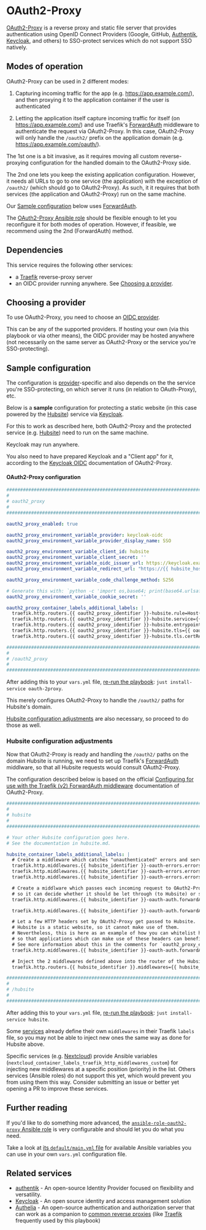 # OAuth2-Proxy

[OAuth2-Proxy](https://oauth2-proxy.github.io/oauth2-proxy/) is a reverse proxy and static file server that provides authentication using OpenID Connect Providers (Google, GitHub, [Authentik](authentik.md), [Keycloak](keycloak.md), and others) to SSO-protect services which do not support SSO natively.


## Modes of operation

OAuth2-Proxy can be used in 2 different modes:

1. Capturing incoming traffic for the app (e.g. https://app.example.com/), and then proxying it to the application container if the user is authenticated

2. Letting the application itself capture incoming traffic for itself (on https://app.example.com/) and use Traefik's [ForwardAuth](https://doc.traefik.io/traefik/middlewares/http/forwardauth/) middleware to authenticate the request via OAuth2-Proxy. In this case, OAuth2-Proxy will only handle the `/oauth2/` prefix on the application domain (e.g. https://app.example.com/oauth/).

The 1st one is a bit invasive, as it requires moving all custom reverse-proxying configuration for the handled domain to the OAuth2-Proxy side.

The 2nd one lets you keep the existing application configuration. However, it needs all URLs to go to one service (the application) with the exception of `/oauth2/` (which should go to OAuth2-Proxy). As such, it it requires that both services (the application and OAuth2-Proxy) run on the same machine.

Our [Sample configuration](#sample-configuration) below uses [ForwardAuth](https://doc.traefik.io/traefik/middlewares/http/forwardauth/).

The [OAuth2-Proxy Ansible role](https://github.com/mother-of-all-self-hosting/ansible-role-oauth2-proxy) should be flexible enough to let you reconfigure it for both modes of operation. However, if feasible, we recommend using the 2nd (ForwardAuth) method.

## Dependencies

This service requires the following other services:

- a [Traefik](traefik.md) reverse-proxy server
- an OIDC provider running anywhere. See [Choosing a provider](#choosing-a-provider).


## Choosing a provider

To use OAuth2-Proxy, you need to choose an [OIDC provider](https://oauth2-proxy.github.io/oauth2-proxy/configuration/providers/).

This can be any of the supported providers. If hosting your own (via this playbook or via other means), the OIDC provider may be hosted anywhere (not necessarily on the same server as OAuth2-Proxy or the service you're SSO-protecting).


## Sample configuration

The configuration is [provider](https://oauth2-proxy.github.io/oauth2-proxy/configuration/providers/)-specific and also depends on the the service you're SSO-protecting, on which server it runs (in relation to OAuth-Proxy), etc.

Below is a **sample** configuration for protecting a static website (in this case powered by the [Hubsite](hubsite.md)) service via [Keycloak](keycloak.md).

For this to work as described here, both OAuth2-Proxy and the protected service (e.g. [Hubsite](hubsite.md)) need to run on the same machine.

Keycloak may run anywhere.

You also need to have prepared Keycloak and a "Client app" for it, according to the [Keycloak OIDC](https://oauth2-proxy.github.io/oauth2-proxy/configuration/providers/keycloak_oidc) documentation of OAuth2-Proxy.


#### OAuth2-Proxy configuration

```yaml
########################################################################
#                                                                      #
# oauth2_proxy                                                         #
#                                                                      #
########################################################################

oauth2_proxy_enabled: true

oauth2_proxy_environment_variable_provider: keycloak-oidc
oauth2_proxy_environment_variable_provider_display_name: SSO

oauth2_proxy_environment_variable_client_id: hubsite
oauth2_proxy_environment_variable_client_secret: ''
oauth2_proxy_environment_variable_oidc_issuer_url: https://keycloak.example.com/realms/my-realm
oauth2_proxy_environment_variable_redirect_url: "https://{{ hubsite_hostname }}/oauth2/callback"

oauth2_proxy_environment_variable_code_challenge_method: S256

# Generate this with: `python -c 'import os,base64; print(base64.urlsafe_b64encode(os.urandom(32)).decode())'`
oauth2_proxy_environment_variable_cookie_secret: ''

oauth2_proxy_container_labels_additional_labels: |
  traefik.http.routers.{{ oauth2_proxy_identifier }}-hubsite.rule=Host(`{{ hubsite_hostname }}`) && PathPrefix(`/oauth2/`)
  traefik.http.routers.{{ oauth2_proxy_identifier }}-hubsite.service={{ oauth2_proxy_identifier }}
  traefik.http.routers.{{ oauth2_proxy_identifier }}-hubsite.entrypoints={{ oauth2_proxy_container_labels_traefik_entrypoints }}
  traefik.http.routers.{{ oauth2_proxy_identifier }}-hubsite.tls={{ oauth2_proxy_container_labels_traefik_tls }}
  traefik.http.routers.{{ oauth2_proxy_identifier }}-hubsite.tls.certResolver={{ oauth2_proxy_container_labels_traefik_tls_certResolver }}

########################################################################
#                                                                      #
# /oauth2_proxy                                                        #
#                                                                      #
########################################################################
```

After adding this to your `vars.yml` file, [re-run the playbook](../installing.md): `just install-service oauth-2proxy`.

This merely configures OAuth2-Proxy to handle the `/oauth2/` paths for Hubsite's domain.

[Hubsite configuration adjustments](#hubsite-configuration-adjustments) are also necessary, so proceed to do those as well.


### Hubsite configuration adjustments

Now that OAuth2-Proxy is ready and handling the `/oauth2/` paths on the domain Hubsite is running, we need to set up Traefik's [ForwardAuth](https://doc.traefik.io/traefik/middlewares/http/forwardauth/) middlware, so that all Hubsite requests would consult OAuth2-Proxy.

The configuration described below is based on the official [Configuring for use with the Traefik (v2) ForwardAuth middleware](https://oauth2-proxy.github.io/oauth2-proxy/configuration/overview#configuring-for-use-with-the-traefik-v2-forwardauth-middleware) documentation of OAuth2-Proxy.

```yml
########################################################################
#                                                                      #
# hubsite                                                              #
#                                                                      #
########################################################################

# Your other Hubsite configuration goes here.
# See the documentation in hubsite.md.

hubsite_container_labels_additional_labels: |
  # Create a middleware which catches "unauthenticated" errors and serves the OAuth-Proxy sign in page.
  traefik.http.middlewares.{{ hubsite_identifier }}-oauth-errors.errors.status=401-403
  traefik.http.middlewares.{{ hubsite_identifier }}-oauth-errors.errors.service={{ oauth2_proxy_identifier }}
  traefik.http.middlewares.{{ hubsite_identifier }}-oauth-errors.errors.query=/oauth2/sign_in?rd={url}

  # Create a middlware which passes each incoming request to OAuth2-Proxy,
  # so it can decide whether it should be let through (to Hubsite) or should blocked (serving the OAuth2-Proxy sign in page).
  traefik.http.middlewares.{{ hubsite_identifier }}-oauth-auth.forwardAuth.address=http://{{ oauth2_proxy_identifier }}:{{ oauth2_proxy_container_process_http_port }}/oauth2/auth

  traefik.http.middlewares.{{ hubsite_identifier }}-oauth-auth.forwardAuth.trustForwardHeader=true

  # Let a few HTTP headers set by OAuth2-Proxy get passed to Hubsite.
  # Hubsite is a static website, so it cannot make use of them.
  # Nevertheless, this is here as an example of how you can whitelist headers,
  # so that applications which can make use of these headers can benefit from it.
  # See more information about this in the comments for `oauth2_proxy_environment_variable_set_xauthrequest`.
  traefik.http.middlewares.{{ hubsite_identifier }}-oauth-auth.forwardAuth.authResponseHeaders=X-Auth-Request-Preferred-Username, X-Auth-Request-Groups

  # Inject the 2 middlewares defined above into the router of the Hubsite service
  traefik.http.routers.{{ hubsite_identifier }}.middlewares={{ hubsite_identifier }}-oauth-errors,{{ hubsite_identifier }}-oauth-auth

########################################################################
#                                                                      #
# /hubsite                                                             #
#                                                                      #
########################################################################
```

After adding this to your `vars.yml` file, [re-run the playbook](../installing.md): `just install-service hubsite`.

Some [services](../supported-services.md) already define their own `middlewares` in their Traefik `labels` file, so you may not be able to inject new ones the same way as done for Hubsite above.

Specific services (e.g. [Nextcloud](./nextcloud.md)) provide Ansible variables (`nextcloud_container_labels_traefik_http_middlewares_custom`) for injecting new middlewares at a specific position (priority) in the list. Others services (Ansible roles) do not support this yet, which would prevent you from using them this way. Consider submitting an issue or better yet opening a PR to improve these services.


## Further reading

If you'd like to do something more advanced, the [`ansible-role-oauth2-proxy` Ansible role](https://github.com/mother-of-all-self-hosting/ansible-role-oauth2-proxy) is very configurable and should let you do what you need.

Take a look at [its `default/main.yml` file](https://github.com/mother-of-all-self-hosting/ansible-role-oauth2-proxy/blob/main/defaults/main.yml) for available Ansible variables you can use in your own `vars.yml` configuration file.


## Related services

- [authentik](authentik.md) - An open-source Identity Provider focused on flexibility and versatility.
- [Keycloak](keycloak.md) - An open source identity and access management solution
- [Authelia](authelia.md) - An open-source authentication and authorization server that can work as a companion to [common reverse proxies](https://www.authelia.com/overview/prologue/supported-proxies/) (like [Traefik](traefik.md) frequently used by this playbook)
